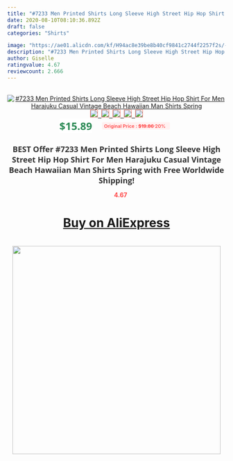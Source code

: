 ```yaml
---
title: "#7233 Men Printed Shirts Long Sleeve High Street Hip Hop Shirt For Men Harajuku Casual Vintage Beach Hawaiian Man Shirts Spring"
date: 2020-08-10T08:10:36.892Z
draft: false
categories: "Shirts"

image: "https://ae01.alicdn.com/kf/H94ac8e39be8b40cf9841c2744f2257f2s/-7233-Men-Printed-Shirts-Long-Sleeve-High-Street-Hip-Hop-Shirt-For-Men-Harajuku-Casual.jpg"
description: "#7233 Men Printed Shirts Long Sleeve High Street Hip Hop Shirt For Men Harajuku Casual Vintage Beach Hawaiian Man Shirts Spring"
author: Giselle
ratingvalue: 4.67
reviewcount: 2.666
---
```

<br>
<div style="text-align: center;">
<a href="https://s.click.aliexpress.com/e/_9fx7Cp" target="_blank" rel="nofollow noopener noreferrer"><img alt="#7233 Men Printed Shirts Long Sleeve High Street Hip Hop Shirt For Men Harajuku Casual Vintage Beach Hawaiian Man Shirts Spring" class="magnifier-image" src="https://ae01.alicdn.com/kf/H94ac8e39be8b40cf9841c2744f2257f2s/-7233-Men-Printed-Shirts-Long-Sleeve-High-Street-Hip-Hop-Shirt-For-Men-Harajuku-Casual.jpg_640x640.jpg">
<br>
<img style="border:1px solid salmon" src="https://ae01.alicdn.com/kf/H94ac8e39be8b40cf9841c2744f2257f2s/-7233-Men-Printed-Shirts-Long-Sleeve-High-Street-Hip-Hop-Shirt-For-Men-Harajuku-Casual.jpg_120x120.jpg">&nbsp;&nbsp;<img style="border:1px solid salmon" src="https://ae01.alicdn.com/kf/Hc7cd6505bf5c466a995d19667add3729M/-7233-Men-Printed-Shirts-Long-Sleeve-High-Street-Hip-Hop-Shirt-For-Men-Harajuku-Casual.jpg_120x120.jpg">&nbsp;&nbsp;<img style="border:1px solid salmon" src="https://ae01.alicdn.com/kf/H13a73ce70ef14035854593e8b7558a52h/-7233-Men-Printed-Shirts-Long-Sleeve-High-Street-Hip-Hop-Shirt-For-Men-Harajuku-Casual.jpg_120x120.jpg">&nbsp;&nbsp;<img style="border:1px solid salmon" src="https://ae01.alicdn.com/kf/H87d447688f104a6283b83874904acb9cu/-7233-Men-Printed-Shirts-Long-Sleeve-High-Street-Hip-Hop-Shirt-For-Men-Harajuku-Casual.jpg_120x120.jpg">&nbsp;&nbsp;<img style="border:1px solid salmon" src="https://ae01.alicdn.com/kf/He6f5d036e78c43d38989f170bf15e355T/-7233-Men-Printed-Shirts-Long-Sleeve-High-Street-Hip-Hop-Shirt-For-Men-Harajuku-Casual.jpg_120x120.jpg"></a></div><br0>
<div style="text-align: center;"><span style="background-color: white; border: 0px; box-sizing: border-box; color: seagreen; display: inline-block; font-family: &quot;open sans&quot; , &quot;arial&quot; , &quot;helvetica&quot; , sans-serif , &quot;heiti&quot;; font-size: 24px; font-stretch: inherit; font-weight: 700; line-height: inherit; margin: 0px 10px 0px 0px; padding: 0px; vertical-align: middle;">$15.89 </span>
<span style="background: rgb(255 , 241 , 241); border-radius: 3px; border: 0px; box-sizing: border-box; color: #ff4747; display: inline-block; font-family: inherit; font-size: 12px; font-stretch: inherit; font-style: inherit; font-variant: inherit; font-weight: 600; line-height: inherit; margin: 0px; padding: 2px 5px; transform: scale(0.9); vertical-align: middle;">Original Price : <b style="text-decoration: line-through;">$19.86 </b> 20%&nbsp;&nbsp;</span></div>
<h1 style="color: #333333; display: inline-block; font-family: &quot;open sans&quot; , &quot;arial&quot; , &quot;helvetica&quot; , sans-serif , &quot;heiti&quot;; font-size: 18px; font-stretch: inherit; font-weight: 700; text-align: center;">BEST Offer #7233 Men Printed Shirts Long Sleeve High Street Hip Hop Shirt For Men Harajuku Casual Vintage Beach Hawaiian Man Shirts Spring with Free Worldwide Shipping!</h1>
<div style="color: #ff4747; text-align: center;">
<img src="https://4.bp.blogspot.com/-M0ZcTcb-5uY/XleCXlxnR4I/AAAAAAAAAEc/OrjgMkXV1oMQFaCRZj5HQwOCBcu3w1FegCPcBGAYYCw/s1600/star.png" style="height: 15px;">&nbsp;<b>4.67</b></div>
<div class="button_cont" align="center"><a class="buynow_a" href="https://s.click.aliexpress.com/e/_9fx7Cp" target="_blank" rel="nofollow noopener noreferrer"><H1>Buy on AliExpress</H1></a></div><br>
<div class="separator" style="clear: both; text-align: center;">
<img src="https://lh3.googleusercontent.com/-pTy5HemUv9M/XlePHvY0dAI/AAAAAAAAAE4/0nX5iRUoIWY8eMW9Dpxeirr157OZliDIgCLcBGAsYHQ/s1600/badge.gif" width="480">
</div>
